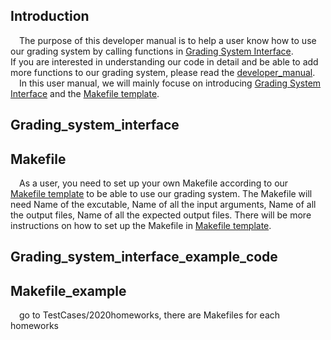 ## Introduction
&emsp;The purpose of this developer manual is to help a user know how to use our grading system by calling functions in [Grading System Interface](TestCases/GradingInterface/interface.py).  
If you are interested in understanding our code in detail and be able to add more functions to our grading system, please read the [developer_manual](developer_manual.md).  
&emsp;In this user manual, we will mainly focuse on introducing [Grading System Interface](TestCases/GradingInterface/interface.py) and the [Makefile template](grading_system_helper/Makefile).    

## Grading_system_interface


## Makefile
&emsp;As a user, you need to set up your own Makefile according to our [Makefile template](grading_system_helper/Makefile) to be able to use our grading system. 
The Makefile will need Name of the excutable, Name of all the input arguments, Name of all the output files, Name of all the expected output files. There will be
more instructions on how to set up the Makefile in [Makefile template](grading_system_helper/Makefile).  

## Grading_system_interface_example_code



## Makefile_example
&emsp;go to TestCases/2020homeworks, there are Makefiles for each homeworks
